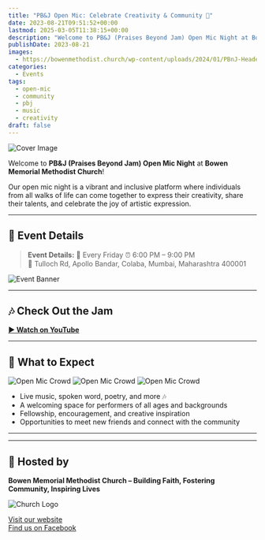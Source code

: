 ```yaml
---
title: "PB&J Open Mic: Celebrate Creativity & Community 🎤"
date: 2023-08-21T09:51:52+00:00
lastmod: 2025-03-05T11:38:15+00:00
description: "Welcome to PB&J (Praises Beyond Jam) Open Mic Night at Bowen Memorial Methodist Church! A vibrant and inclusive platform for creativity, talent, and community."
publishDate: 2023-08-21
images:
  - https://bowenmethodist.church/wp-content/uploads/2024/01/PBnJ-Header-4200-x-1440-px-2-1024x351.png
categories:
  - Events
tags:
  - open-mic
  - community
  - pbj
  - music
  - creativity
draft: false
---
```


<!-- # PB&J Open Mic: Celebrate Creativity & Community 🎤 -->

![Cover Image](/images/pbj(1).webp)

Welcome to **PB&J (Praises Beyond Jam) Open Mic Night** at **Bowen Memorial Methodist Church**!  

Our open mic night is a vibrant and inclusive platform where individuals from all walks of life can come together to express their creativity, share their talents, and celebrate the joy of artistic expression.  

---

## 📅 Event Details  

> **Event Details:** 📅 Every Friday ⏰ 6:00 PM – 9:00 PM  
> 📍 Tulloch Rd, Apollo Bandar, Colaba, Mumbai, Maharashtra 400001  

![Event Banner](/images/pbj(2).webp)

---

## 🎶 Check Out the Jam  

[**▶️ Watch on YouTube**](https://www.youtube.com/watch?v=gyHIKNQLWIU)

---

## 🌟 What to Expect  

![Open Mic Crowd](/images/PBJ1.jpg)
![Open Mic Crowd](/images/PBJ2.jpg)
![Open Mic Crowd](/images/PBJ3.jpg)

- Live music, spoken word, poetry, and more 🎶  
- A welcoming space for performers of all ages and backgrounds  
- Fellowship, encouragement, and creative inspiration  
- Opportunities to meet new friends and connect with the community  

---

<!-- ## ✍️ Register to Perform  

If you’d like to perform, please register using the form below:  

<form action="https://forms.office.com/Pages/ResponsePage.aspx?id=DQSIkWdsW0yxEjajBLZtrQAAAAAAAAAAAAN__tYbxRVUQzBWV1ZJQ1VHVVlTRjExVFFNUkc0TUxBTS4u" method="post" target="_blank">
  <label for="name">Name:</label><br>
  <input type="text" id="name" name="name" required><br><br>

  <label for="email">Email:</label><br>
  <input type="email" id="email" name="email" required><br><br>

  <label for="performance">Performance Type (Music, Poetry, etc.):</label><br>
  <input type="text" id="performance" name="performance"><br><br>

  <button type="submit">Submit</button>
</form> -->

---

## 💒 Hosted by  

**Bowen Memorial Methodist Church – Building Faith, Fostering Community, Inspiring Lives**  

![Church Logo](/images/logo.webp)

[Visit our website](https://bowenmethodist.church/pbj/)  
[Find us on Facebook](https://www.facebook.com/bowenmchurch)  
